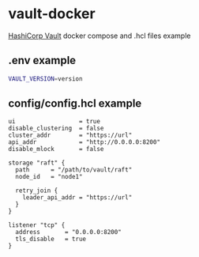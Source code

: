 # vault-docker

[HashiCorp Vault]() docker compose and .hcl files example

## .env example

```bash
VAULT_VERSION=version
```

## config/config.hcl example

```hcl
ui                  = true
disable_clustering  = false
cluster_addr        = "https://url"
api_addr            = "http://0.0.0.0:8200"
disable_mlock       = false

storage "raft" {
  path      = "/path/to/vault/raft"
  node_id   = "node1"

  retry_join {
    leader_api_addr = "https://url"
  }
}

listener "tcp" {
  address       = "0.0.0.0:8200"
  tls_disable   = true
}
```
